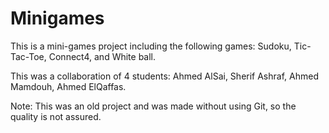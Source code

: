 # Minigames
This is a mini-games project including the following games: Sudoku, Tic-Tac-Toe, Connect4, and White ball.<br/>

This was a collaboration of 4 students: Ahmed AlSai, Sherif Ashraf, Ahmed Mamdouh, Ahmed ElQaffas.<br/>

Note: This was an old project and was made without using Git, so the quality is not assured.

